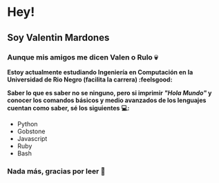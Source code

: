 # Hey!
## Soy Valentin Mardones
### Aunque mis amigos me dicen Valen o Rulo :skull:
**Estoy actualmente estudiando Ingeniería en Computación en la Universidad de Rio Negro (facilita la carrera) :feelsgood:**

**Saber lo que es saber no se ninguno, pero si imprimir _"Hola Mundo"_ y conocer los comandos básicos y medio avanzados de los lenguajes cuentan como saber, sé los siguientes :computer::**
- Python
- Gobstone
- Javascript
- Ruby
- Bash

### **Nada más, gracias por leer :pill:**


<!--
**Chabok52/Chabok52** is a ✨ _special_ ✨ repository because its `README.md` (this file) appears on your GitHub profile.

Here are some ideas to get you started:

- 🔭 I’m currently working on ...
- 🌱 I’m currently learning ...
- 👯 I’m looking to collaborate on ...
- 🤔 I’m looking for help with ...
- 💬 Ask me about ...
- 📫 How to reach me: ...
- 😄 Pronouns: ...
- ⚡ Fun fact: ...
-->
